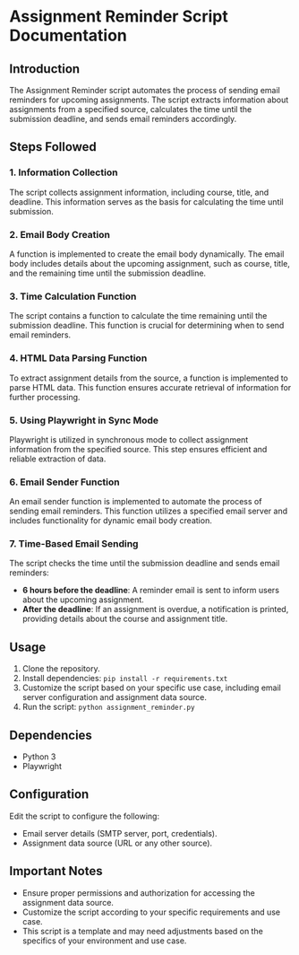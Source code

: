 # Assignment Reminder Script Documentation

## Introduction

The Assignment Reminder script automates the process of sending email reminders for upcoming assignments. The script extracts information about assignments from a specified source, calculates the time until the submission deadline, and sends email reminders accordingly.

## Steps Followed

### 1. Information Collection

The script collects assignment information, including course, title, and deadline. This information serves as the basis for calculating the time until submission.

### 2. Email Body Creation

A function is implemented to create the email body dynamically. The email body includes details about the upcoming assignment, such as course, title, and the remaining time until the submission deadline.

### 3. Time Calculation Function

The script contains a function to calculate the time remaining until the submission deadline. This function is crucial for determining when to send email reminders.

### 4. HTML Data Parsing Function

To extract assignment details from the source, a function is implemented to parse HTML data. This function ensures accurate retrieval of information for further processing.

### 5. Using Playwright in Sync Mode

Playwright is utilized in synchronous mode to collect assignment information from the specified source. This step ensures efficient and reliable extraction of data.

### 6. Email Sender Function

An email sender function is implemented to automate the process of sending email reminders. This function utilizes a specified email server and includes functionality for dynamic email body creation.

### 7. Time-Based Email Sending

The script checks the time until the submission deadline and sends email reminders:
   - **6 hours before the deadline**: A reminder email is sent to inform users about the upcoming assignment.
   - **After the deadline**: If an assignment is overdue, a notification is printed, providing details about the course and assignment title.

## Usage

1. Clone the repository.
2. Install dependencies: `pip install -r requirements.txt`
3. Customize the script based on your specific use case, including email server configuration and assignment data source.
4. Run the script: `python assignment_reminder.py`

## Dependencies

- Python 3
- Playwright

## Configuration

Edit the script to configure the following:

- Email server details (SMTP server, port, credentials).
- Assignment data source (URL or any other source).

## Important Notes

- Ensure proper permissions and authorization for accessing the assignment data source.
- Customize the script according to your specific requirements and use case.
- This script is a template and may need adjustments based on the specifics of your environment and use case.
